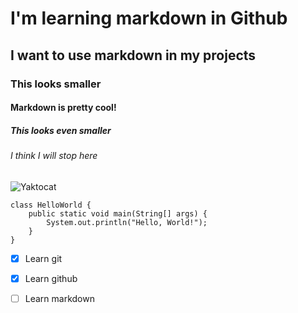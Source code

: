 # I'm learning markdown in Github
## I want to use markdown in my projects
### This looks smaller
#### Markdown is pretty cool!
##### This looks even smaller
###### I think I will stop here

![Yaktocat](https://octodex.github.com/images/yaktocat.png)

```
class HelloWorld {
    public static void main(String[] args) {
        System.out.println("Hello, World!"); 
    }
}
```
- [X] Learn git
- [X] Learn github
- [ ] Learn markdown






